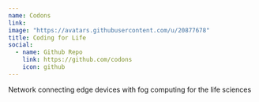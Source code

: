 ```yaml
---
name: Codons
link:
image: "https://avatars.githubusercontent.com/u/20877678"
title: Coding for Life
social:
  - name: Github Repo
    link: https://github.com/codons
    icon: github
---
```


Network connecting edge devices with fog computing for the life sciences